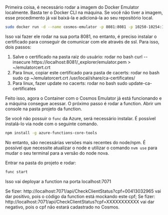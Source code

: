 Primeira coisa, é necessário rodar a imagem do Docker Emulator localmente.
Basta ter o Docker CLI na máquina. Se você não tiver a imagem, esse procedimento já vai baixá-la e adicioná-la ao seu repositório local.
```bash
sudo docker run -d --name cosmos-emulator -p 8081:8081 -p 10250-10254:10250-10254 -e AZURE_COSMOS_EMULATOR_PARTITION_COUNT=3 -e AZURE_COSMOS_EMULATOR_ENABLE_DATA_PERSISTENCE=true mcr.microsoft.com/cosmosdb/linux/azure-cosmos-emulator
```

Isso vai fazer ele rodar na sua porta 8081, no entanto, é preciso instalar o certificado para conseguir de comunicar com ele através de ssl.
Para isso, dois passos:
1) Salve o certificado na pasta raiz do usuário:
rodar no bash curl --insecure https://localhost:8081/_explorer/emulator.pem > ~/emulatorcert.crt
2) Para linux, copiar este certificado para pasta de cacerts:
rodar no bash sudo cp ~/emulatorcert.crt /usr/local/share/ca-certificates/
3) Para linux, fazer update no cacerts:
rodar no bash sudo update-ca-certificates

Feito isso, agora o Container com o Cosmos Emulator já está funcionando e a máquina consegue acessar.
O próximo passo é rodar a function. Abrir um console na pasta projeto da function.

Se você não possuir o `func` da Azure, será necessário instalar. É possível instalá-lo via node com o seguinte comando.
```bash
npm install -g azure-functions-core-tools
```
No entanto, são necessárias versões mais recentes do node/npm. É possível que necessite atualizar o node e utilizar o comando `nvm use` para mudar o seu terminal para a versão do node nova.

Entrar na pasta do projeto e rodar:
```bash
func start
```

Isso vai deployar a function na porta localhost:7071

Se fizer: http://localhost:7071/api/CheckClientStatus?cpf=00413032965 vai dar positivo, pois o código da function está mockando este cpf;
Se fizer: http://localhost:7071/api/CheckClientStatus?cpf=XXXXXXXXXXX vai dar negativo, pois o cpf não estará cadastrado no Cosmos.